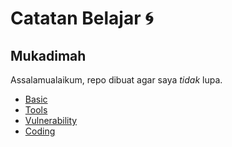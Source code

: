 # Catatan Belajar :cyclone:

## Mukadimah
Assalamualaikum, repo dibuat agar saya *tidak* lupa.

- [Basic]()
- [Tools]()
- [Vulnerability]()
- [Coding]()

